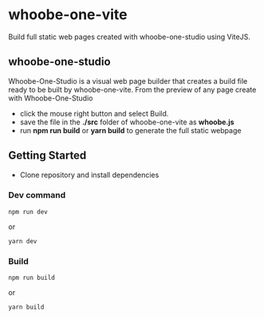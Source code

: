 # whoobe-one-vite

Build full static web pages created with whoobe-one-studio using ViteJS.

## whoobe-one-studio

Whoobe-One-Studio is a visual web page builder that creates a build file ready to be built by whoobe-one-vite.
From the preview of any page create with Whoobe-One-Studio
    
- click the mouse right button and select Build.
- save the file in the **./src** folder of whoobe-one-vite as **whoobe.js**
- run **npm run build** or **yarn build** to generate the full static webpage



## Getting Started

- Clone repository and install dependencies

### Dev command

```
npm run dev
```

or 

```
yarn dev
```


### Build

```
npm run build
```

or 

```
yarn build
```